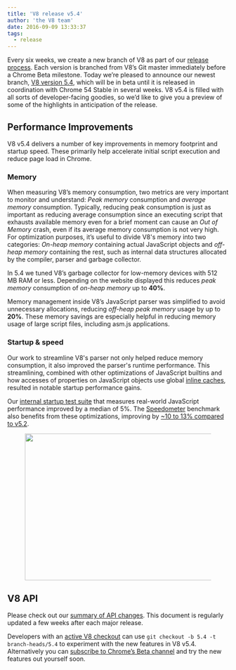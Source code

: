 ```yaml
---
title: 'V8 release v5.4'
author: 'the V8 team'
date: 2016-09-09 13:33:37
tags:
  - release
---
```

Every six weeks, we create a new branch of V8 as part of our [release process](/docs/release-process). Each version is branched from V8’s Git master immediately before a Chrome Beta milestone. Today we’re pleased to announce our newest branch, [V8 version 5.4](https://chromium.googlesource.com/v8/v8.git/+log/branch-heads/5.4), which will be in beta until it is released in coordination with Chrome 54 Stable in several weeks. V8 v5.4 is filled with all sorts of developer-facing goodies, so we’d like to give you a preview of some of the highlights in anticipation of the release.

## Performance Improvements

V8 v5.4 delivers a number of key improvements in memory footprint and startup speed. These primarily help accelerate initial script execution and reduce page load in Chrome.

### Memory

When measuring V8’s memory consumption, two metrics are very important to monitor and understand: _Peak memory_ consumption and _average memory_ consumption. Typically, reducing peak consumption is just as important as reducing average consumption since an executing script that exhausts available memory even for a brief moment can cause an _Out of Memory_ crash, even if its average memory consumption is not very high. For optimization purposes, it’s useful to divide V8's memory into two categories: _On-heap memory_ containing actual JavaScript objects and _off-heap memory_ containing the rest, such as internal data structures allocated by the compiler, parser and garbage collector.

In 5.4 we tuned V8’s garbage collector for low-memory devices with 512 MB RAM or less. Depending on the website displayed this reduces _peak memory_ consumption of _on-heap memory_ up to **40%**.

Memory management inside V8’s JavaScript parser was simplified to avoid unnecessary allocations, reducing _off-heap peak memory_ usage by up to **20%**. These memory savings are especially helpful in reducing memory usage of large script files, including asm.js applications.

### Startup & speed

Our work to streamline V8's parser not only helped reduce memory consumption, it also improved the parser's runtime performance. This streamlining, combined with other optimizations of JavaScript builtins and how accesses of properties on JavaScript objects use global [inline caches](https://en.wikipedia.org/wiki/Inline_caching), resulted in notable startup performance gains.

Our [internal startup test suite](https://www.youtube.com/watch?v=xCx4uC7mn6Y) that measures real-world JavaScript performance improved by a median of 5%. The [Speedometer](http://browserbench.org/Speedometer/) benchmark also benefits from these optimizations, improving by [~10 to 13% compared to v5.2](https://chromeperf.appspot.com/report?sid=f5414b72e864ffaa4fd4291fa74bf3fd7708118ba534187d36113d8af5772c86&start_rev=393766&end_rev=416239).

<figure>
  <img src="/_img/v8-release-54/speedometer.png" width="938" height="334" alt="">
</figure>

## V8 API

Please check out our [summary of API changes](http://bit.ly/v8-api-changes). This document is regularly updated a few weeks after each major release.

Developers with an [active V8 checkout](/docs/source-code#using-git) can use `git checkout -b 5.4 -t branch-heads/5.4` to experiment with the new features in V8 v5.4. Alternatively you can [subscribe to Chrome’s Beta channel](https://www.google.com/chrome/browser/beta.html) and try the new features out yourself soon.
